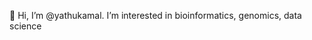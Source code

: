 👋 Hi, I’m @yathukamal. I’m interested in bioinformatics, genomics, data science


<!---
swirlycheese/swirlycheese is a ✨ special ✨ repository because its `README.md` (this file) appears on your GitHub profile.
You can click the Preview link to take a look at your changes.
--->
